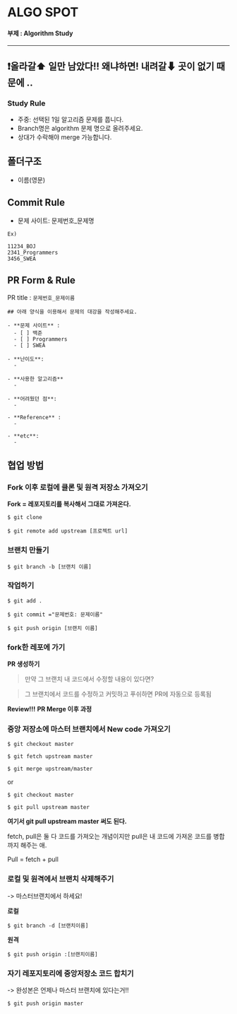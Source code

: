# ALGO SPOT
#### 부제 : Algorithm Study
---


## ❗올라갈⬆ 일만 남았다!! 왜냐하면! 내려갈⬇ 곳이 없기 때문에 ..

### Study Rule
- 주중: 선택된 1일 알고리즘 문제를 풉니다.
- Branch명은 algorithm 문제 명으로 올려주세요.
- 상대가 수락해야 merge 가능합니다.

## 폴더구조
- 이름(영문)

## Commit Rule
- 문제 사이트: 문제번호_문제명
```
Ex)

11234_BOJ
2341_Programmers
3456_SWEA
```

## PR Form &  Rule
PR title : `문제번호_문제이름`
```
## 아래 양식을 이용해서 문제의 대강을 작성해주세요.

- **문제 사이트** : 
  - [ ] 백준
  - [ ] Programmers
  - [ ] SWEA

- **난이도**:
  - 

- **사용한 알고리즘**
  - 

- **어려웠던 점**:
  - 

- **Reference** :
  - 

- **etc**:
  - 
```

## 협업 방법

### Fork 이후 로컬에 클론 및 원격 저장소 가져오기

**Fork = 레포지토리를 복사해서 그대로 가져온다.**

```
$ git clone

$ git remote add upstream [프로젝트 url]
```

### 브랜치 만들기

```
$ git branch -b [브랜치 이름]
```

### 작업하기

```
$ git add .

$ git commit ="문제번호: 문제이름"

$ git push origin [브랜치 이름]
```



### fork한 레포에 가기

**PR 생성하기**



> 만약 그 브랜치 내 코드에서 수정할 내용이 있다면? 

> 그 브랜치에서 코드를 수정하고 커밋하고 푸쉬하면 PR에 자동으로 등록됨

**Review!!!**
**PR Merge 이후 과정**

### 중앙 저장소에 마스터 브랜치에서 New code 가져오기



```
$ git checkout master

$ git fetch upstream master

$ git merge upstream/master
```

or

```
$ git checkout master

$ git pull upstream master
```


**여기서 git pull upstream master 써도 된다.**

fetch, pull은 둘 다 코드를 가져오는 개념이지만 pull은 내 코드에 가져온 코드를 병합까지 해주는 애.

Pull = fetch + pull




### 로컬 및 원격에서 브랜치 삭제해주기
-> 마스터브랜치에서 하세요!

**로컬**

```
$ git branch -d [브랜치이름]
```

**원격**
```
$ git push origin :[브랜치이름]
```



### 자기 레포지토리에 중앙저장소 코드 합치기
-> 완성본은 언제나 마스터 브랜치에 있다는거!!

```
$ git push origin master
```





